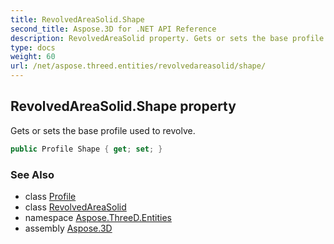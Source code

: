 ```yaml
---
title: RevolvedAreaSolid.Shape
second_title: Aspose.3D for .NET API Reference
description: RevolvedAreaSolid property. Gets or sets the base profile used to revolve
type: docs
weight: 60
url: /net/aspose.threed.entities/revolvedareasolid/shape/
---
```

## RevolvedAreaSolid.Shape property

Gets or sets the base profile used to revolve.

```csharp
public Profile Shape { get; set; }
```

### See Also

* class [Profile](../../../aspose.threed.profiles/profile/)
* class [RevolvedAreaSolid](../)
* namespace [Aspose.ThreeD.Entities](../../revolvedareasolid/)
* assembly [Aspose.3D](../../../)


